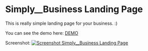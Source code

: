 # Simply__Business Landing Page
This is really simple landing page for your business. :)


You can see the demo here:
<a href="https://czarneckimichal.pl/projects/simply-business-landing-page">DEMO</a>

Screenshot:
<a href="https://czarneckimichal.pl/projects/simply-business-landing-page"><img src="https://czarneckimichal.pl/projects/simply-business-landing-page-preview.webp" alt="Screenshot Simply__Business Landing Page"/></a>
